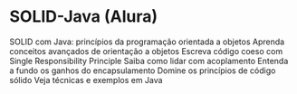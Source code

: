 # SOLID-Java (Alura)
SOLID com Java: princípios da programação orientada a objetos
Aprenda conceitos avançados de orientação a objetos
Escreva código coeso com Single Responsibility Principle
Saiba como lidar com acoplamento
Entenda a fundo os ganhos do encapsulamento
Domine os princípios de código sólido
Veja técnicas e exemplos em Java
